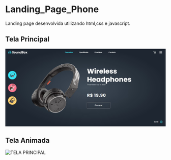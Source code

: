 # Landing_Page_Phone
Landing page desenvolvida utilizando html,css e javascript.

## Tela Principal

![TELA PRINCIPAL](https://raw.githubusercontent.com/Ivanrabelo83/Landing_Page_Phone/master/img/imgsite.JPG)


## Tela Animada

![TELA PRINCIPAL](https://github.com/Ivanrabelo83/Landing_Page_Phone/blob/master/img/GIF%2022-11-2022%2019-14-07.gif)

